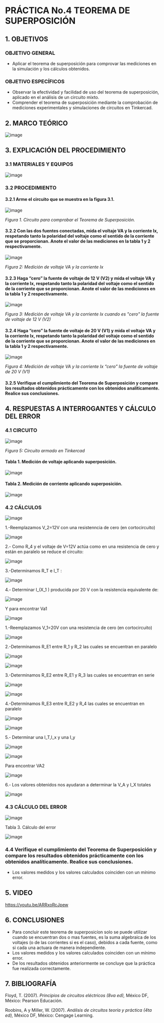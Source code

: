 # PRÁCTICA No.4 TEOREMA DE SUPERPOSICIÓN
## 1. OBJETIVOS
### OBJETIVO GENERAL
- Aplicar el teorema de superposición para comprovar las mediciones en la simulación y los cálculos obtenidos.
### OBJETIVO ESPECÍFICOS
- Observar la efectividad y facilidad de uso del teorema de superposición, aplicado en el análisis de un circuito mixto.
- Comprender el teorema de superposición mediante la comprobación de mediciones experimentales y simulaciones de circuitos en Tinkercad.
## 2. MARCO TEÓRICO

![image](https://user-images.githubusercontent.com/84431598/125533526-b476c643-3a4a-4a5d-950b-5636dce15984.png)

## 3. EXPLICACIÓN  DEL PROCEDIMIENTO
### 3.1 MATERIALES Y EQUIPOS

![image](https://user-images.githubusercontent.com/84431598/125513157-8a2612cc-f075-4cc8-b092-30a968eb07d5.png)

### 3.2 PROCEDIMIENTO
#### 3.2.1 Arme el circuito que se muestra en la figura 3.1.

![image](https://user-images.githubusercontent.com/84425276/125726840-d45993f8-b2fe-480d-9bfc-a53a183d380b.png)

   *Figura 1. Circuito para comprobar el Teorema de Superposición.*

#### 3.2.2 Con las dos fuentes conectadas, mida el voltaje VA y la corriente Ix, respetando tanto la polaridad del voltaje como el sentido de la corriente que se proporcionan. Anote el valor de las mediciones en la tabla 1 y 2 respectivamente.

![image](https://user-images.githubusercontent.com/84425276/125870436-66ad606d-13df-4a0a-b440-3d9de7420d80.png)

  *Figura 2: Medición de voltaje VA y la corriente Ix*
  
#### 3.2.3 Haga “cero” la fuente de voltaje de 12 V (V2) y mida el voltaje VA y la corriente Ix, respetando tanto la polaridad del voltaje como el sentido de la corriente que se proporcionan. Anote el valor de las mediciones en la tabla 1 y 2 respectivamente.

![image](https://user-images.githubusercontent.com/84425276/125870462-70a76c79-6e5b-49a3-a6bc-bf9b64de1973.png)

  *Figura 3: Medición de voltaje VA y la corriente Ix cuando es "cero" la fuente de voltaje de 12 V (V2)*

#### 3.2.4 Haga “cero” la fuente de voltaje de 20 V (V1) y mida el voltaje VA y la corriente Ix, respetando tanto la polaridad del voltaje como el sentido de la corriente que se proporcionan. Anote el valor de las mediciones en la tabla 1 y 2 respectivamente.

![image](https://user-images.githubusercontent.com/84425276/125870532-6bbbd84d-6468-4609-98de-58197367392a.png)

*Figura 4: Medición de voltaje VA y la corriente Ix “cero” la fuente de voltaje de 20 V (V1)*

#### 3.2.5 Verifique el cumplimiento del Teorema de Superposición y compare los resultados obtenidos prácticamente con los obtenidos analíticamente. Realice sus conclusiones.

## 4. RESPUESTAS A INTERROGANTES Y CÁLCULO DEL ERROR
### 4.1 CIRCUITO

![image](https://user-images.githubusercontent.com/84425276/125870891-95cd40ac-c846-4d8d-9cdd-859fdae52916.png)

*Figura 5: Circuito armado en Tinkercad*

#### Tabla 1. Medición de voltaje aplicando superposición.

![image](https://user-images.githubusercontent.com/84425276/125882311-27f9a1b2-8302-449b-8f18-acb2fcde4c72.png)

#### Tabla 2. Medición de corriente aplicando superposición.

![image](https://user-images.githubusercontent.com/84425276/125882334-8a69c709-1d1f-4ee8-81ec-8d6913e5c639.png)

### 4.2 CÁLCULOS

![image](https://user-images.githubusercontent.com/84431598/125889176-ed04bd32-ff49-4578-80c1-5cf64d422836.png)

1.-Reemplazamos V_2=12V con una resistenncia de cero (en cortocircuito)

![image](https://user-images.githubusercontent.com/84431598/125889293-3491685f-3869-4d49-b914-ce376a3fa087.png)

2.- Como R_4  y el voltaje de V=12V actúa como en una resistencia de cero y están en paralelo se reduce el circuito:

![image](https://user-images.githubusercontent.com/84431598/125893425-9aa81776-75f5-49c3-9791-0630d141e546.png)

3.-Determinamos R_T  e I_T :

![image](https://user-images.githubusercontent.com/84431598/125893566-bd121662-6aef-42c8-988b-ff7e6e6de917.png)

4.- Determinar I_(X_1 ) producida por 20 V con la resistencia equivalente de:

![image](https://user-images.githubusercontent.com/84431598/125893726-ec6211d0-208c-4d48-9922-d0550fdeb9f1.png)

Y para encontrar Va1

![image](https://user-images.githubusercontent.com/84431598/125893800-eff74c19-302e-444f-a49e-a580439ddf94.png)

1.-Reemplazamos V_1=20V con una resistencia de cero (en cortocircuito)

![image](https://user-images.githubusercontent.com/84431598/125893943-8ab92bae-f006-4e3f-b918-99cd59c7dd6f.png)

2.-Determinamos R_E1 entre R_1 y R_2 las cuales se encuentran en paralelo

![image](https://user-images.githubusercontent.com/84431598/125893995-d2e74d8a-b697-4e7a-acc2-3160b4f9b7bf.png)

![image](https://user-images.githubusercontent.com/84431598/125894091-225509cd-c867-47a9-b212-b40107d7a906.png)

3.-Determinamos R_E2 entre R_E1 y R_3 las cuales se encuentran en serie

![image](https://user-images.githubusercontent.com/84431598/125894303-b7d71c0d-4b87-4966-84f0-82e0eddc0e78.png)

![image](https://user-images.githubusercontent.com/84431598/125894329-b5e4bd39-331b-4552-9bb5-6597664f4f9f.png)

4.-Determinamos R_E3 entre R_E2 y R_4 las cuales se encuentran en paralelo

![image](https://user-images.githubusercontent.com/84431598/125894456-380ffc69-20aa-46f6-b6ea-4fc36d7d8133.png)

![image](https://user-images.githubusercontent.com/84431598/125894549-b1735dc5-df85-41a6-b578-c41aaf49769c.png)

5.- Determinar una I_T,I_x  y una I_y

![image](https://user-images.githubusercontent.com/84431598/125894623-7569964d-6438-4a43-9a2d-f1d88ae752ca.png)

![image](https://user-images.githubusercontent.com/84431598/125894738-2cc7886e-2592-431a-b583-df026e746f79.png)

Para encontrar VA2

![image](https://user-images.githubusercontent.com/84431598/125895008-2522ffab-387d-4267-83d7-84967518f81d.png)

6.- Los valores obtenidos nos ayudaran a determinar la V_A y I_X totales

![image](https://user-images.githubusercontent.com/84431598/125895059-a118b092-0fd7-4035-ae5f-5e7c4efad177.png)

### 4.3 CÁLCULO DEL ERROR

![image](https://user-images.githubusercontent.com/84425276/125882484-e563a193-0f2c-406e-bbf5-64454349a3ed.png)

Tabla 3. Cálculo del error

![image](https://user-images.githubusercontent.com/84425276/125882464-f277f3ad-e9b6-4496-ab91-6b53dc900540.png)

### 4.4 Verifique el cumplimiento del Teorema de Superposición y compare los resultados obtenidos prácticamente con los obtenidos analíticamente. Realice sus conclusiones.

- Los valores medidos y los valores calculados coinciden con un mínimo error.

## 5. VIDEO

https://youtu.be/ARRxoRcJpew

## 6. CONCLUSIONES
- Para concluir este teorema de superposicíon solo se puede utilizar cuando se encuentran dos o mas fuentes, es la suma algebraica de los voltajes (o de las corrientes si es el caso), debidos a cada fuente, como si cada una actuara de manera independiente.
- Los valores medidos y los valores calculados coinciden con un mínimo error.
- De los resultados obtenidos anteriormente se concluye que la práctica fue realizada correctamente.
## 7. BIBLIOGRAFÍA
Floyd, T. (2007). *Principios de circuitos eléctricos (8va ed),* México DF, México: Pearson Educación.

Roobins, A y Miller, W. (2007). *Análisis de circuitos teoría y práctica (4ta ed),* México DF, México: Cengage Learning.
